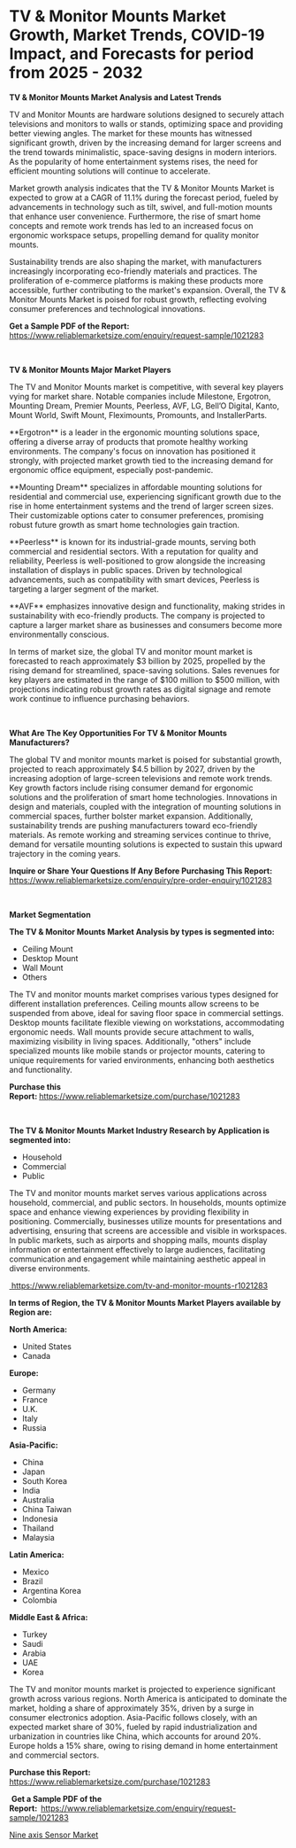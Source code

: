 <p><h1>TV & Monitor Mounts Market Growth, Market Trends, COVID-19 Impact, and Forecasts for period from 2025 - 2032</h1></p><p><strong>TV & Monitor Mounts Market Analysis and Latest Trends</strong></p>
<p><p>TV and Monitor Mounts are hardware solutions designed to securely attach televisions and monitors to walls or stands, optimizing space and providing better viewing angles. The market for these mounts has witnessed significant growth, driven by the increasing demand for larger screens and the trend towards minimalistic, space-saving designs in modern interiors. As the popularity of home entertainment systems rises, the need for efficient mounting solutions will continue to accelerate.</p><p>Market growth analysis indicates that the TV & Monitor Mounts Market is expected to grow at a CAGR of 11.1% during the forecast period, fueled by advancements in technology such as tilt, swivel, and full-motion mounts that enhance user convenience. Furthermore, the rise of smart home concepts and remote work trends has led to an increased focus on ergonomic workspace setups, propelling demand for quality monitor mounts. </p><p>Sustainability trends are also shaping the market, with manufacturers increasingly incorporating eco-friendly materials and practices. The proliferation of e-commerce platforms is making these products more accessible, further contributing to the market's expansion. Overall, the TV & Monitor Mounts Market is poised for robust growth, reflecting evolving consumer preferences and technological innovations.</p></p>
<p><strong>Get a Sample PDF of the Report:&nbsp;</strong> <a href="https://www.reliablemarketsize.com/enquiry/request-sample/1021283?utm_campaign=3348&utm_medium=2&utm_source=Github&utm_content=ia&utm_term=06042025&utm_id=tv-monitor-mounts">https://www.reliablemarketsize.com/enquiry/request-sample/1021283</a></p>
<p>&nbsp;</p>
<p><strong>TV & Monitor Mounts Major Market Players</strong></p>
<p><p>The TV and Monitor Mounts market is competitive, with several key players vying for market share. Notable companies include Milestone, Ergotron, Mounting Dream, Premier Mounts, Peerless, AVF, LG, Bell’O Digital, Kanto, Mount World, Swift Mount, Fleximounts, Promounts, and InstallerParts.</p><p>**Ergotron** is a leader in the ergonomic mounting solutions space, offering a diverse array of products that promote healthy working environments. The company's focus on innovation has positioned it strongly, with projected market growth tied to the increasing demand for ergonomic office equipment, especially post-pandemic.</p><p>**Mounting Dream** specializes in affordable mounting solutions for residential and commercial use, experiencing significant growth due to the rise in home entertainment systems and the trend of larger screen sizes. Their customizable options cater to consumer preferences, promising robust future growth as smart home technologies gain traction.</p><p>**Peerless** is known for its industrial-grade mounts, serving both commercial and residential sectors. With a reputation for quality and reliability, Peerless is well-positioned to grow alongside the increasing installation of displays in public spaces. Driven by technological advancements, such as compatibility with smart devices, Peerless is targeting a larger segment of the market.</p><p>**AVF** emphasizes innovative design and functionality, making strides in sustainability with eco-friendly products. The company is projected to capture a larger market share as businesses and consumers become more environmentally conscious.</p><p>In terms of market size, the global TV and monitor mount market is forecasted to reach approximately $3 billion by 2025, propelled by the rising demand for streamlined, space-saving solutions. Sales revenues for key players are estimated in the range of $100 million to $500 million, with projections indicating robust growth rates as digital signage and remote work continue to influence purchasing behaviors.</p></p>
<p>&nbsp;</p>
<p><strong>What Are The Key Opportunities For TV & Monitor Mounts Manufacturers?</strong></p>
<p><p>The global TV and monitor mounts market is poised for substantial growth, projected to reach approximately $4.5 billion by 2027, driven by the increasing adoption of large-screen televisions and remote work trends. Key growth factors include rising consumer demand for ergonomic solutions and the proliferation of smart home technologies. Innovations in design and materials, coupled with the integration of mounting solutions in commercial spaces, further bolster market expansion. Additionally, sustainability trends are pushing manufacturers toward eco-friendly materials. As remote working and streaming services continue to thrive, demand for versatile mounting solutions is expected to sustain this upward trajectory in the coming years.</p></p>
<p><strong>Inquire or Share Your Questions If Any Before Purchasing This Report:</strong> <a href="https://www.reliablemarketsize.com/enquiry/pre-order-enquiry/1021283?utm_campaign=3348&utm_medium=2&utm_source=Github&utm_content=ia&utm_term=06042025&utm_id=tv-monitor-mounts">https://www.reliablemarketsize.com/enquiry/pre-order-enquiry/1021283</a></p>
<p>&nbsp;</p>
<p><strong>Market Segmentation</strong></p>
<p><strong>The TV & Monitor Mounts Market Analysis by types is segmented into:</strong></p>
<p><ul><li>Ceiling Mount</li><li>Desktop Mount</li><li>Wall Mount</li><li>Others</li></ul></p>
<p><p>The TV and monitor mounts market comprises various types designed for different installation preferences. Ceiling mounts allow screens to be suspended from above, ideal for saving floor space in commercial settings. Desktop mounts facilitate flexible viewing on workstations, accommodating ergonomic needs. Wall mounts provide secure attachment to walls, maximizing visibility in living spaces. Additionally, "others" include specialized mounts like mobile stands or projector mounts, catering to unique requirements for varied environments, enhancing both aesthetics and functionality.</p></p>
<p><strong>Purchase this Report:&nbsp;</strong><a href="https://www.reliablemarketsize.com/purchase/1021283?utm_campaign=3348&utm_medium=2&utm_source=Github&utm_content=ia&utm_term=06042025&utm_id=tv-monitor-mounts">https://www.reliablemarketsize.com/purchase/1021283</a></p>
<p>&nbsp;</p>
<p><strong>The TV & Monitor Mounts Market Industry Research by Application is segmented into:</strong></p>
<p><ul><li>Household</li><li>Commercial</li><li>Public</li></ul></p>
<p><p>The TV and monitor mounts market serves various applications across household, commercial, and public sectors. In households, mounts optimize space and enhance viewing experiences by providing flexibility in positioning. Commercially, businesses utilize mounts for presentations and advertising, ensuring that screens are accessible and visible in workspaces. In public markets, such as airports and shopping malls, mounts display information or entertainment effectively to large audiences, facilitating communication and engagement while maintaining aesthetic appeal in diverse environments.</p></p>
<p><a href="https://www.reliablemarketsize.com/tv-and-monitor-mounts-r1021283?utm_campaign=3348&utm_medium=2&utm_source=Github&utm_content=ia&utm_term=06042025&utm_id=tv-monitor-mounts">&nbsp;https://www.reliablemarketsize.com/tv-and-monitor-mounts-r1021283</a></p>
<p><strong>In terms of Region, the TV & Monitor Mounts Market Players available by Region are:</strong></p>
<p>
    <p> <strong> North America: </strong>
        <ul>
            <li>United States</li>
            <li>Canada</li>
        </ul>
        </p> 
    <p> <strong> Europe: </strong>
        <ul>
            <li>Germany</li>
            <li>France</li>
            <li>U.K.</li>
            <li>Italy</li>
            <li>Russia</li>
        </ul>
        </p> 
    <p> <strong> Asia-Pacific: </strong>
        <ul>
            <li>China</li>
            <li>Japan</li>
            <li>South Korea</li>
            <li>India</li>
            <li>Australia</li>
            <li>China Taiwan</li>
            <li>Indonesia</li>
            <li>Thailand</li>
            <li>Malaysia</li>
        </ul>
        </p> 
    <p> <strong> Latin America: </strong>
        <ul>
            <li>Mexico</li>
            <li>Brazil</li>
            <li>Argentina Korea</li>
            <li>Colombia</li>
        </ul>
        </p> 
    <p> <strong> Middle East & Africa: </strong>
        <ul>
            <li>Turkey</li>
            <li>Saudi</li>
            <li>Arabia</li>
            <li>UAE</li>
            <li>Korea</li>
        </ul>
    </p>
    </p>
<p><p>The TV and monitor mounts market is projected to experience significant growth across various regions. North America is anticipated to dominate the market, holding a share of approximately 35%, driven by a surge in consumer electronics adoption. Asia-Pacific follows closely, with an expected market share of 30%, fueled by rapid industrialization and urbanization in countries like China, which accounts for around 20%. Europe holds a 15% share, owing to rising demand in home entertainment and commercial sectors.</p></p>
<p><strong>Purchase this Report: </strong><a href="https://www.reliablemarketsize.com/purchase/1021283?utm_campaign=3348&utm_medium=2&utm_source=Github&utm_content=ia&utm_term=06042025&utm_id=tv-monitor-mounts">https://www.reliablemarketsize.com/purchase/1021283</a></p>
<p>&nbsp;<strong>Get a Sample PDF of the Report:&nbsp;&nbsp;</strong><a href="https://www.reliablemarketsize.com/enquiry/request-sample/1021283?utm_campaign=3348&utm_medium=2&utm_source=Github&utm_content=ia&utm_term=06042025&utm_id=tv-monitor-mounts">https://www.reliablemarketsize.com/enquiry/request-sample/1021283</a></p>
<p><strong></strong></p>
<p><p><a href="https://github.com/lestymbango/Market-Research-Report-List-1/blob/main/nine-axis-sensor-market.md?utm_campaign=3348&utm_medium=2&utm_source=Github&utm_content=ia&utm_term=06042025&utm_id=tv-monitor-mounts">Nine axis Sensor Market</a></p></p>